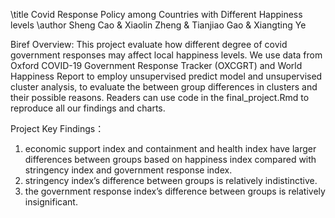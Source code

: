 \title Covid Response Policy among Countries with Different Happiness levels 
\author Sheng Cao & Xiaolin Zheng & Tianjiao Gao & Xiangting Ye

Biref Overview: 
This project evaluate how different degree of covid government responses may affect local happiness levels. We use data from Oxford COVID-19 Government 
Response Tracker (OXCGRT) and World Happiness Report to employ unsupervised predict model and unsupervised cluster analysis, to evaluate the between group differences 
in clusters and their possible reasons. Readers can use code in the final_project.Rmd to reproduce all our findings and charts.

Project Key Findings：
1. economic support index and containment and health index have larger differences between groups based on happiness index compared with stringency index and government 
response index. 
2. stringency index’s difference between groups is relatively indistinctive. 
3. the government response index’s difference between groups is relatively insignificant. 
